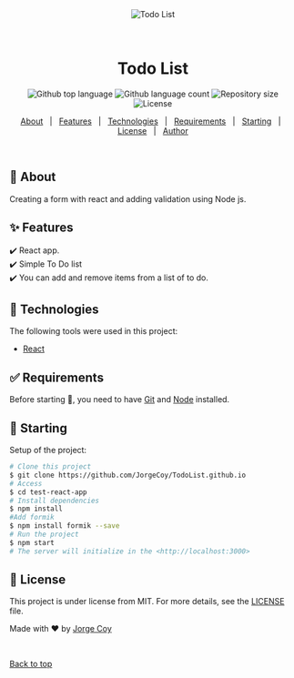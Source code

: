 <div align="center" id="top"> 
  <img src="./.github/app.gif" alt="Todo List" />

  &#xa0;

  <!-- <a href="https://testreactapp.netlify.app">Demo</a> -->
</div>

<h1 align="center">Todo List</h1>

<p align="center">
  <img alt="Github top language" src="https://img.shields.io/github/languages/top/JorgeCoy/todo-list?color=56BEB8">

  <img alt="Github language count" src="https://img.shields.io/github/languages/count/JorgeCoy/todo-list?color=56BEB8">

  <img alt="Repository size" src="https://img.shields.io/github/repo-size/JorgeCoy/todo-list?color=56BEB8">

  <img alt="License" src="https://img.shields.io/github/license/JorgeCoy/todo-list?color=56BEB8">

  <!-- <img alt="Github issues" src="https://img.shields.io/github/issues/{JorgeCoy}/test-react-app?color=56BEB8" /> -->

  <!-- <img alt="Github forks" src="https://img.shields.io/github/forks/{JorgeCoy}/test-react-app?color=56BEB8" /> -->

  <!-- <img alt="Github stars" src="https://img.shields.io/github/stars/{JorgeCoy}/test-react-app?color=56BEB8" /> -->
</p>

<!-- Status -->

<!-- <h4 align="center"> 
	🚧  Test React App 🚀 Under construction...  🚧
</h4> 
<hr> -->

<p align="center">
  <a href="#dart-about">About</a> &#xa0; | &#xa0; 
  <a href="#sparkles-features">Features</a> &#xa0; | &#xa0;
  <a href="#rocket-technologies">Technologies</a> &#xa0; | &#xa0;
  <a href="#white_check_mark-requirements">Requirements</a> &#xa0; | &#xa0;
  <a href="#checkered_flag-starting">Starting</a> &#xa0; | &#xa0;
  <a href="#memo-license">License</a> &#xa0; | &#xa0;
  <a href="https://github.com/{JorgeCoy}" target="_blank">Author</a>
</p>

<br>

## :dart: About ##

Creating a form with react and adding validation using Node js.


## :sparkles: Features ##

:heavy_check_mark: React app. \
:heavy_check_mark: Simple To Do list\
:heavy_check_mark: You can add and remove items from a list of to do.

## :rocket: Technologies ##

The following tools were used in this project:

- [React](https://reactjs.org/)


## :white_check_mark: Requirements ##

Before starting :checkered_flag:, you need to have [Git](https://git-scm.com) and [Node](https://nodejs.org/en/) installed.

## :checkered_flag: Starting ##

Setup of the project:

```bash
# Clone this project
$ git clone https://github.com/JorgeCoy/TodoList.github.io
# Access
$ cd test-react-app
# Install dependencies
$ npm install
#Add formik
$ npm install formik --save
# Run the project
$ npm start
# The server will initialize in the <http://localhost:3000>
```

## :memo: License ##

This project is under license from MIT. For more details, see the [LICENSE](LICENSE.md) file.


Made with :heart: by <a href="https://github.com/JorgeCoy" target="_blank">Jorge Coy</a>

&#xa0;

<a href="#top">Back to top</a>
